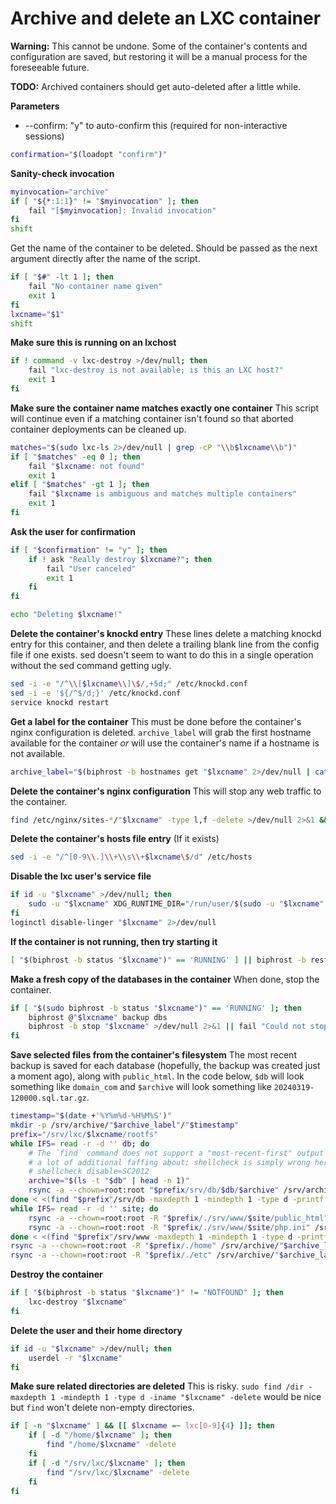 # Archive and delete an LXC container

**Warning:** This cannot be undone. Some of the container's contents and configuration are saved, but restoring it will be a manual process for the foreseeable future.

**TODO:** Archived containers should get auto-deleted after a little while.

**Parameters**
* --confirm: "y" to auto-confirm this (required for non-interactive sessions)
```bash
confirmation="$(loadopt "confirm")"
```

**Sanity-check invocation**
```bash
myinvocation="archive"
if [ "${*:1:1}" != "$myinvocation" ]; then
    fail "[$myinvocation]: Invalid invocation"
fi
shift
```

Get the name of the container to be deleted. Should be passed as the next argument directly after the name of the script.
```bash
if [ "$#" -lt 1 ]; then
    fail "No container name given"
	exit 1
fi
lxcname="$1"
shift
```

**Make sure this is running on an lxchost**
```bash
if ! command -v lxc-destroy >/dev/null; then
    fail "lxc-destroy is not available; is this an LXC host?"
	exit 1
fi
```

**Make sure the container name matches exactly one container**
This script will continue even if a matching container isn't found so that aborted container deployments can be cleaned up.
```bash
matches="$(sudo lxc-ls 2>/dev/null | grep -cP "\\b$lxcname\\b")"
if [ "$matches" -eq 0 ]; then
    fail "$lxcname: not found"
    exit 1
elif [ "$matches" -gt 1 ]; then
	fail "$lxcname is ambiguous and matches multiple containers"
	exit 1
fi
```

**Ask the user for confirmation**
```bash
if [ "$confirmation" != "y" ]; then
	if ! ask "Really destroy $lxcname?"; then
		fail "User canceled"
		exit 1
	fi
fi

echo "Deleting $lxcname!"
```

**Delete the container's knockd entry**
These lines delete a matching knockd entry for this container, and then delete a trailing blank line from the config file if one exists. sed doesn't seem to want to do this in a single operation without the sed command getting ugly.
```bash
sed -i -e "/^\\[$lxcname\\]\$/,+5d;" /etc/knockd.conf
sed -i -e '${/^$/d;}' /etc/knockd.conf
service knockd restart
```

**Get a label for the container**
This must be done before the container's nginx configuration is deleted.  `archive_label` will grab the first hostname available for the container *or* will use the container's name if a hostname is not available.
```bash
archive_label="$(biphrost -b hostnames get "$lxcname" 2>/dev/null | cat - <(echo "$lxcname") | head -n 1)"
```

**Delete the container's nginx configuration**
This will stop any web traffic to the container.
```bash
find /etc/nginx/sites-*/"$lxcname" -type l,f -delete >/dev/null 2>&1 && service nginx reload
```

**Delete the container's hosts file entry**
(If it exists)
```bash
sed -i -e "/^[0-9\\.]\\+\\s\\+$lxcname\$/d" /etc/hosts
```

**Disable the lxc user's service file**
```bash
if id -u "$lxcname" >/dev/null; then
    sudo -u "$lxcname" XDG_RUNTIME_DIR="/run/user/$(sudo -u "$lxcname" sh -c 'id -u')" sh -c "systemctl --user disable $lxcname-autostart"
fi
loginctl disable-linger "$lxcname" 2>/dev/null
```

**If the container is not running, then try starting it**
```bash
[ "$(biphrost -b status "$lxcname")" == 'RUNNING' ] || biphrost -b restart "$lxcname" >/dev/null 2>&1
```

**Make a fresh copy of the databases in the container**
When done, stop the container.
```bash
if [ "$(sudo biphrost -b status "$lxcname")" == 'RUNNING' ]; then
    biphrost @"$lxcname" backup dbs
    biphrost -b stop "$lxcname" >/dev/null 2>&1 || fail "Could not stop $lxcname"
fi
```

**Save selected files from the container's filesystem**
The most recent backup is saved for each database (hopefully, the backup was created just a moment ago), along with `public_html`.
In the code below, `$db` will look something like `domain_com` and `$archive` will look something like `20240319-120000.sql.tar.gz`.
```bash
timestamp="$(date +'%Y%m%d-%H%M%S')"
mkdir -p /srv/archive/"$archive_label"/"$timestamp"
prefix="/srv/lxc/$lxcname/rootfs"
while IFS= read -r -d '' db; do
    # The `find` command does not support a "most-recent-first" output sort without
    # a lot of additional faffing about; shellcheck is simply wrong here.
    # shellcheck disable=SC2012
    archive="$(ls -t "$db" | head -n 1)"
    rsync -a --chown=root:root "$prefix/srv/db/$db/$archive" /srv/archive/"$archive_label"/"$timestamp"/"$db"_"$archive"
done < <(find "$prefix"/srv/db -maxdepth 1 -mindepth 1 -type d -printf '%f\0')
while IFS= read -r -d '' site; do
    rsync -a --chown=root:root -R "$prefix/./srv/www/$site/public_html" /srv/archive/"$archive_label"/"$timestamp"/
    rsync -a --chown=root:root -R "$prefix/./srv/www/$site/php.ini" /srv/archive/"$archive_label"/"$timestamp"/
done < <(find "$prefix"/srv/www -maxdepth 1 -mindepth 1 -type d -printf '%f\0')
rsync -a --chown=root:root -R "$prefix/./home" /srv/archive/"$archive_label"/"$timestamp"/
rsync -a --chown=root:root -R "$prefix/./etc" /srv/archive/"$archive_label"/"$timestamp"/
```

**Destroy the container**
```bash
if [ "$(biphrost -b status "$lxcname")" != "NOTFOUND" ]; then
    lxc-destroy "$lxcname"
fi
```

**Delete the user and their home directory**
```bash
if id -u "$lxcname" >/dev/null; then
    userdel -r "$lxcname"
fi
```

**Make sure related directories are deleted**
This is risky. `sudo find /dir -maxdepth 1 -mindepth 1 -type d -iname "$lxcname" -delete` would be nice but `find` won't delete non-empty directories.
```bash
if [ -n "$lxcname" ] && [[ $lxcname =~ lxc[0-9]{4} ]]; then
    if [ -d "/home/$lxcname" ]; then
        find "/home/$lxcname" -delete
    fi
    if [ -d "/srv/lxc/$lxcname" ]; then
        find "/srv/lxc/$lxcname" -delete
    fi
fi
```